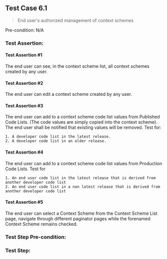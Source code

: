 ## Test Case 6.1

> End user's authorized management of context schemes

Pre-condition: N/A

### Test Assertion:

#### Test Assertion #1
The end user can see, in the context scheme list, all context schemes created by any user.

#### Test Assertion #2
The end user can edit a context scheme created by any user.

#### Test Assertion #3
The end user can add to a context scheme code list values from Published Code Lists. (The code values are simply copied into the context scheme). The end user shall be notified that existing values will be removed. Test for:

	1. A developer code list in the latest release.
	2. A developer code list in an older release.

#### Test Assertion #4
The end user can add to a context scheme code list values from Production Code Lists. Test for

	1. An end user code list in the latest release that is derived from another developer code list
	2. An end user code list in a non latest release that is derived from another developer code list

#### Test Assertion #5
The end user can select a Context Scheme from the Context Scheme List page, navigate through different paginator pages while the forenamed Context Scheme remains checked.

### Test Step Pre-condition:



### Test Step: